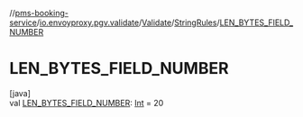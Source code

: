 //[pms-booking-service](../../../../index.md)/[io.envoyproxy.pgv.validate](../../index.md)/[Validate](../index.md)/[StringRules](index.md)/[LEN_BYTES_FIELD_NUMBER](-l-e-n_-b-y-t-e-s_-f-i-e-l-d_-n-u-m-b-e-r.md)

# LEN_BYTES_FIELD_NUMBER

[java]\
val [LEN_BYTES_FIELD_NUMBER](-l-e-n_-b-y-t-e-s_-f-i-e-l-d_-n-u-m-b-e-r.md): [Int](https://kotlinlang.org/api/core/kotlin-stdlib/kotlin/-int/index.html) = 20